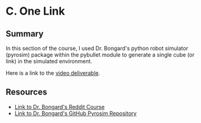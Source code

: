 # C. One Link

## Summary
In this section of the course, I used Dr. Bongard's python robot simulator (pyrosim) package within the pybullet module to generate a single cube (or link) in the simulated environment.

Here is a link to the [video deliverable](https://youtu.be/5r4a-ivQlko).

## Resources
- [Link to Dr. Bongard's Reddit Course](https://www.reddit.com/r/ludobots/wiki/onelink/)
- [Link to Dr. Bongard's GitHub Pyrosim Repository](https://github.com/jbongard/pyrosim.git)
